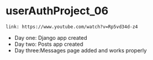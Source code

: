 # userAuthProject_06

```text
link: https://www.youtube.com/watch?v=Rp5vd34d-z4
```

- Day one: Django app created
- Day two: Posts app created
- Day three:Messages page added and works properly
